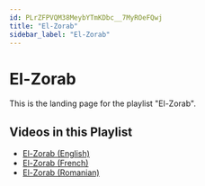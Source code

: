 ```yaml
---
id: PLrZFPVQM38MeybYTmKDbc__7MyROeFQwj
title: "El-Zorab"
sidebar_label: "El-Zorab"
---
```


# El-Zorab

This is the landing page for the playlist "El-Zorab".

## Videos in this Playlist

- [El-Zorab (English)](/agape/el-zorab/5adb1hDbWQ0)
- [El-Zorab (French)](/agape/el-zorab/m0m9G-zv2Nw)
- [El-Zorab (Romanian)](/agape/el-zorab/4QcU2JyjuUc)

